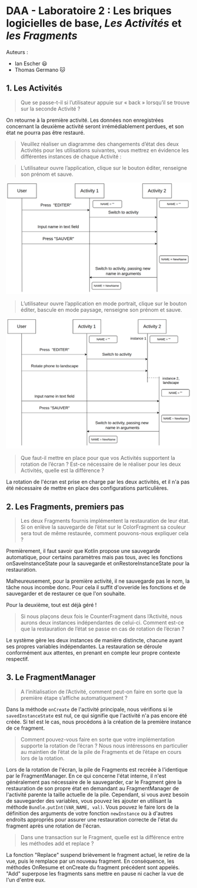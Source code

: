 # DAA - Laboratoire 2 : Les briques logicielles de base, *Les Activités* et *les Fragments*

Auteurs :

- Ian Escher :smiley:
- Thomas Germano :cat:

## 1\. Les Activités

>  Que se passe-t-il si l’utilisateur appuie sur « back » lorsqu’il se trouve sur la seconde Activité ?

On retourne à la première activité. Les données non enregistrées concernant la deuxième activité seront irrémédiablement perdues, et son état ne pourra pas être restauré.

> Veuillez réaliser un diagramme des changements d’état des deux Activités pour les utilisations suivantes, vous mettrez en évidence les différentes instances de chaque Activité :

> L’utilisateur ouvre l’application, clique sur le bouton éditer, renseigne son prénom et sauve.

![Diagramme d'état](./diagramme1.png)

> L’utilisateur ouvre l’application en mode portrait, clique sur le bouton éditer, bascule en mode paysage, renseigne son prénom et sauve.

![Diagramme d'état](./diagramme2.png)

> Que faut-il mettre en place pour que vos Activités supportent la rotation de l’écran ? Est-ce nécessaire de le réaliser pour les deux Activités, quelle est la différence ?

La rotation de l'écran est prise en charge par les deux activités, et il n'a pas été nécessaire de mettre en place des configurations particulières.

## 2\. Les Fragments, premiers pas

> Les deux Fragments fournis implémentent la restauration de leur état. Si on enlève la sauvegarde de l’état sur le ColorFragment sa couleur sera tout de même restaurée, comment pouvons-nous expliquer cela ?

Premièrement, il faut savoir que Kotlin propose une sauvegarde automatique, pour certains paramètres mais pas tous, avec les fonctions onSaveInstanceState pour la sauvegarde et onRestoreInstanceState pour la restauration.

Malheureusement, pour la première activité, il ne sauvegarde pas le nom, la tâche nous incombe donc. Pour cela il suffit d'ovveride les fonctions et de sauvegarder et de restaurer ce que l'on souhaite.

Pour la deuxième, tout est déjà géré !

> Si nous plaçons deux fois le CounterFragment dans l’Activité, nous aurons deux instances indépendantes de celui-ci. Comment est-ce que la restauration de l’état se passe en cas de rotation de l’écran ?

Le système gère les deux instances de manière distincte, chacune ayant ses propres variables indépendantes. La restauration se déroule conformément aux attentes, en prenant en compte leur propre contexte respectif.

## 3\. Le FragmentManager

> A l’initialisation de l’Activité, comment peut-on faire en sorte que la première étape s’affiche automatiquement ?

Dans la méthode `onCreate` de l'activité principale, nous vérifions si le `savedInstanceState` est nul, ce qui signifie que l'activité n'a pas encore été créée. Si tel est le cas, nous procédons à la création de la première instance de ce fragment.

> Comment pouvez-vous faire en sorte que votre implémentation supporte la rotation de l’écran ? Nous nous intéressons en particulier au maintien de l’état de la pile de Fragments et de l’étape en cours lors de la rotation.

Lors de la rotation de l'écran, la pile de Fragments est recréée à l'identique par le FragmentManager. En ce qui concerne l'état interne, il n'est généralement pas nécessaire de le sauvegarder, car le Fragment gère la restauration de son propre état en demandant au FragmentManager de l'activité parente la taille actuelle de la pile. Cependant, si vous avez besoin de sauvegarder des variables, vous pouvez les ajouter en utilisant la méthode `Bundle.putInt(VAR_NAME, val)`. Vous pouvez le faire lors de la définition des arguments de votre fonction `newInstance` ou à d'autres endroits appropriés pour assurer une restauration correcte de l'état du fragment après une rotation de l'écran.

> Dans une transaction sur le Fragment, quelle est la différence entre les méthodes add et
replace ?

La fonction "Replace" suspend brièvement le fragment actuel, le retire de la vue, puis le remplace par un nouveau fragment. En conséquence, les méthodes OnResume et onCreate du fragment précédent sont appelés. "Add" superpose les fragments sans mettre en pause ni cacher la vue de l'un d'entre eux.
